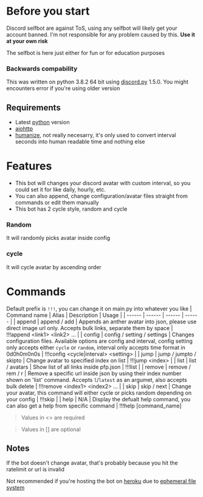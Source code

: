 # Before you start
Discord selfbot are against ToS, using any selfbot will likely get your account banned. I'm not responsible for any problem caused by this.
**Use it at your own risk**

The selfbot is here just either for fun or for education purposes

### Backwards compability
This was written on python 3.8.2 64 bit using [discord.py](https://github.com/Rapptz/discord.py) 1.5.0. You might encounters error if you're using older version

## Requirements
- Latest [python](https://www.python.org/) version
- [aiohttp](https://pypi.org/project/aiohttp/)
- [humanize](https://pypi.org/project/humanize/), not really necesarry, it's only used to convert interval seconds into human readable time and nothing else

# Features
- This bot will changes your discord avatar with custom interval, so you could set it for like daily, hourly, etc.
- You can also append, change configuration/avatar files straight from commands or edit them manually
- This bot has 2 cycle style, random and cycle

### Random
It will randomly picks avatar inside config

### cycle
It will cycle avatar by ascending order

# Commands
Default prefix is `!!!`, you can change it on main.py into whatever you like
| Command name | Alias | Description | Usage |
| ------ | ------ | ------ | ------ |
| append | append / add | Appends an anther avatar into json, please use direct image url only. Accepts bulk links, separate them by space | !!!append \<link1\> \<link2\> ... |
| config | config / setting / settings | Changes configuration files. Available options are config and interval, config setting only accepts either `cycle` or `random`, interval only accepts time format in 0d0h0m0n0s | !!!config \<cycle|interval\> \<setting\> |
| jump | jump / jumpto / skipto | Change avatar to specified index on list | !!!jump \<index\> |
| list | list / avatars | Show list of all links inside pfp.json | !!!list |
| remove | remove / rem / r  | Remove a specific url inside json by using their index number shown on 'list' command. Accepts `l`/`latest` as an argumet, also accepts bulk delete | !!!remove \<index1\> \<index2\> ... |
| skip | skip / next | Change your avatar, this command  will either cycle or picks random depending on your config | !!!skip |
| help | N/A | Display the defualt help command, you can also get a help from specific command | !!!help \[command_name\]
> Values in \<\> are required

> Values in \[\] are optional

## Notes
If the bot doesn't change avatar, that's probably because you hit the ratelimit or url is invalid

Not recommended if you're hosting the bot on [heroku](https://www.heroku.com/) due to [ephemeral file system](https://devcenter.heroku.com/articles/how-heroku-works#dyno-manager)

